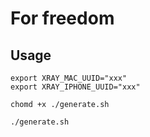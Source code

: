 # For freedom

## Usage
```shell
export XRAY_MAC_UUID="xxx"
export XRAY_IPHONE_UUID="xxx"

chomd +x ./generate.sh

./generate.sh
```

